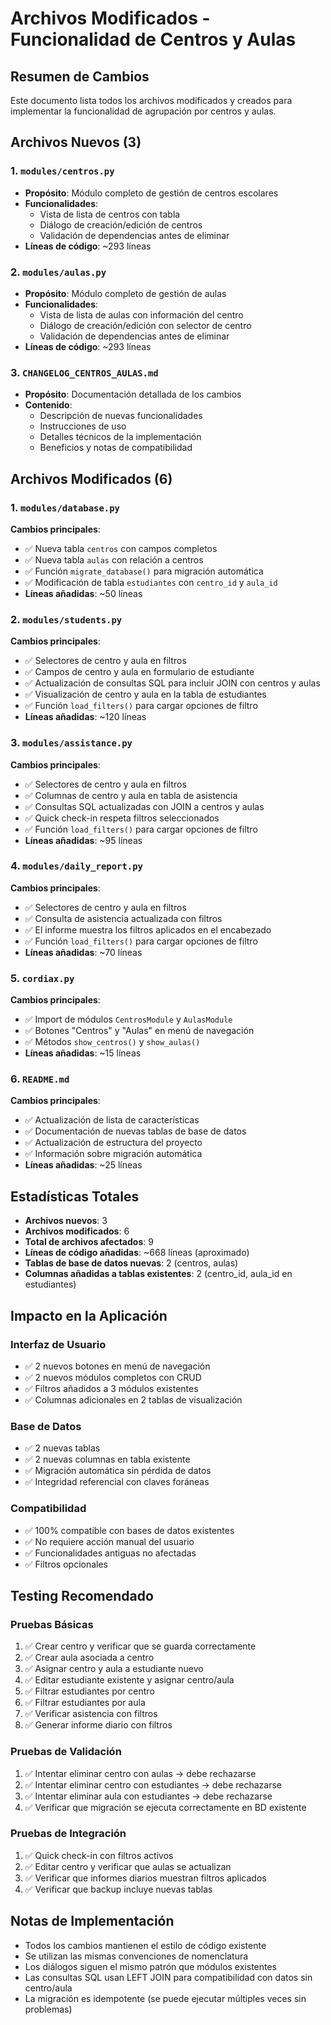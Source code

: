 # Archivos Modificados - Funcionalidad de Centros y Aulas

## Resumen de Cambios

Este documento lista todos los archivos modificados y creados para implementar la funcionalidad de agrupación por centros y aulas.

## Archivos Nuevos (3)

### 1. `modules/centros.py`
- **Propósito**: Módulo completo de gestión de centros escolares
- **Funcionalidades**:
  - Vista de lista de centros con tabla
  - Diálogo de creación/edición de centros
  - Validación de dependencias antes de eliminar
- **Líneas de código**: ~293 líneas

### 2. `modules/aulas.py`
- **Propósito**: Módulo completo de gestión de aulas
- **Funcionalidades**:
  - Vista de lista de aulas con información del centro
  - Diálogo de creación/edición con selector de centro
  - Validación de dependencias antes de eliminar
- **Líneas de código**: ~293 líneas

### 3. `CHANGELOG_CENTROS_AULAS.md`
- **Propósito**: Documentación detallada de los cambios
- **Contenido**:
  - Descripción de nuevas funcionalidades
  - Instrucciones de uso
  - Detalles técnicos de la implementación
  - Beneficios y notas de compatibilidad

## Archivos Modificados (6)

### 1. `modules/database.py`
**Cambios principales**:
- ✅ Nueva tabla `centros` con campos completos
- ✅ Nueva tabla `aulas` con relación a centros
- ✅ Función `migrate_database()` para migración automática
- ✅ Modificación de tabla `estudiantes` con `centro_id` y `aula_id`
- **Líneas añadidas**: ~50 líneas

### 2. `modules/students.py`
**Cambios principales**:
- ✅ Selectores de centro y aula en filtros
- ✅ Campos de centro y aula en formulario de estudiante
- ✅ Actualización de consultas SQL para incluir JOIN con centros y aulas
- ✅ Visualización de centro y aula en la tabla de estudiantes
- ✅ Función `load_filters()` para cargar opciones de filtro
- **Líneas añadidas**: ~120 líneas

### 3. `modules/assistance.py`
**Cambios principales**:
- ✅ Selectores de centro y aula en filtros
- ✅ Columnas de centro y aula en tabla de asistencia
- ✅ Consultas SQL actualizadas con JOIN a centros y aulas
- ✅ Quick check-in respeta filtros seleccionados
- ✅ Función `load_filters()` para cargar opciones de filtro
- **Líneas añadidas**: ~95 líneas

### 4. `modules/daily_report.py`
**Cambios principales**:
- ✅ Selectores de centro y aula en filtros
- ✅ Consulta de asistencia actualizada con filtros
- ✅ El informe muestra los filtros aplicados en el encabezado
- ✅ Función `load_filters()` para cargar opciones de filtro
- **Líneas añadidas**: ~70 líneas

### 5. `cordiax.py`
**Cambios principales**:
- ✅ Import de módulos `CentrosModule` y `AulasModule`
- ✅ Botones "Centros" y "Aulas" en menú de navegación
- ✅ Métodos `show_centros()` y `show_aulas()`
- **Líneas añadidas**: ~15 líneas

### 6. `README.md`
**Cambios principales**:
- ✅ Actualización de lista de características
- ✅ Documentación de nuevas tablas de base de datos
- ✅ Actualización de estructura del proyecto
- ✅ Información sobre migración automática
- **Líneas añadidas**: ~25 líneas

## Estadísticas Totales

- **Archivos nuevos**: 3
- **Archivos modificados**: 6
- **Total de archivos afectados**: 9
- **Líneas de código añadidas**: ~668 líneas (aproximado)
- **Tablas de base de datos nuevas**: 2 (centros, aulas)
- **Columnas añadidas a tablas existentes**: 2 (centro_id, aula_id en estudiantes)

## Impacto en la Aplicación

### Interfaz de Usuario
- ✅ 2 nuevos botones en menú de navegación
- ✅ 2 nuevos módulos completos con CRUD
- ✅ Filtros añadidos a 3 módulos existentes
- ✅ Columnas adicionales en 2 tablas de visualización

### Base de Datos
- ✅ 2 nuevas tablas
- ✅ 2 nuevas columnas en tabla existente
- ✅ Migración automática sin pérdida de datos
- ✅ Integridad referencial con claves foráneas

### Compatibilidad
- ✅ 100% compatible con bases de datos existentes
- ✅ No requiere acción manual del usuario
- ✅ Funcionalidades antiguas no afectadas
- ✅ Filtros opcionales

## Testing Recomendado

### Pruebas Básicas
1. ✅ Crear centro y verificar que se guarda correctamente
2. ✅ Crear aula asociada a centro
3. ✅ Asignar centro y aula a estudiante nuevo
4. ✅ Editar estudiante existente y asignar centro/aula
5. ✅ Filtrar estudiantes por centro
6. ✅ Filtrar estudiantes por aula
7. ✅ Verificar asistencia con filtros
8. ✅ Generar informe diario con filtros

### Pruebas de Validación
1. ✅ Intentar eliminar centro con aulas → debe rechazarse
2. ✅ Intentar eliminar centro con estudiantes → debe rechazarse
3. ✅ Intentar eliminar aula con estudiantes → debe rechazarse
4. ✅ Verificar que migración se ejecuta correctamente en BD existente

### Pruebas de Integración
1. ✅ Quick check-in con filtros activos
2. ✅ Editar centro y verificar que aulas se actualizan
3. ✅ Verificar que informes diarios muestran filtros aplicados
4. ✅ Verificar que backup incluye nuevas tablas

## Notas de Implementación

- Todos los cambios mantienen el estilo de código existente
- Se utilizan las mismas convenciones de nomenclatura
- Los diálogos siguen el mismo patrón que módulos existentes
- Las consultas SQL usan LEFT JOIN para compatibilidad con datos sin centro/aula
- La migración es idempotente (se puede ejecutar múltiples veces sin problemas)
